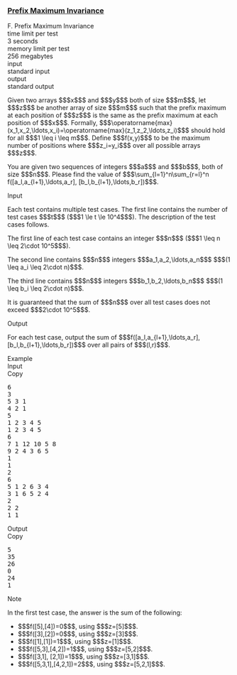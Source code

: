 <h3><a href="https://codeforces.com/contest/2137/problem/F" target="_blank" rel="noopener noreferrer">Prefix Maximum Invariance</a></h3>

<div class="header"><div class="title">F. Prefix Maximum Invariance</div><div class="time-limit"><div class="property-title">time limit per test</div>3 seconds</div><div class="memory-limit"><div class="property-title">memory limit per test</div>256 megabytes</div><div class="input-file input-standard"><div class="property-title">input</div>standard input</div><div class="output-file output-standard"><div class="property-title">output</div>standard output</div></div><div><p>Given two arrays $$$x$$$ and $$$y$$$ both of size $$$m$$$, let $$$z$$$ be another array of size $$$m$$$ such that the prefix maximum at each position of $$$z$$$ is the same as the prefix maximum at each position of $$$x$$$. Formally, $$$\operatorname{max}(x_1,x_2,\ldots,x_i)=\operatorname{max}(z_1,z_2,\ldots,z_i)$$$ should hold for all $$$1 \leq i \leq m$$$. Define $$$f(x,y)$$$ to be the maximum number of positions where $$$z_i=y_i$$$ over all possible arrays $$$z$$$.</p><p>You are given two sequences of integers $$$a$$$ and $$$b$$$, both of size $$$n$$$. Please find the value of $$$\sum_{l=1}^n\sum_{r=l}^n f([a_l,a_{l+1},\ldots,a_r], [b_l,b_{l+1},\ldots,b_r])$$$.</p></div><div class="input-specification"><div class="section-title">Input</div><p>Each test contains multiple test cases. The first line contains the number of test cases $$$t$$$ ($$$1 \le t \le 10^4$$$). The description of the test cases follows. </p><p>The first line of each test case contains an integer $$$n$$$ ($$$1 \leq n \leq 2\cdot 10^5$$$).</p><p>The second line contains $$$n$$$ integers $$$a_1,a_2,\ldots,a_n$$$ $$$(1 \leq a_i \leq 2\cdot n)$$$.</p><p>The third line contains $$$n$$$ integers $$$b_1,b_2,\ldots,b_n$$$ $$$(1 \leq b_i \leq 2\cdot n)$$$.</p><p>It is guaranteed that the sum of $$$n$$$ over all test cases does not exceed $$$2\cdot 10^5$$$.</p></div><div class="output-specification"><div class="section-title">Output</div><p>For each test case, output the sum of $$$f([a_l,a_{l+1},\ldots,a_r], [b_l,b_{l+1},\ldots,b_r])$$$ over all pairs of $$$(l,r)$$$.</p></div><div class="sample-tests"><div class="section-title">Example</div><div class="sample-test"><div class="input"><div class="title">Input<div title="Copy" data-clipboard-target="#id0049420778821776956" id="id001838997418753393" class="input-output-copier">Copy</div></div><pre id="id0049420778821776956"><div class="test-example-line test-example-line-even test-example-line-0">6</div><div class="test-example-line test-example-line-odd test-example-line-1">3</div><div class="test-example-line test-example-line-odd test-example-line-1">5 3 1</div><div class="test-example-line test-example-line-odd test-example-line-1">4 2 1</div><div class="test-example-line test-example-line-even test-example-line-2">5</div><div class="test-example-line test-example-line-even test-example-line-2">1 2 3 4 5</div><div class="test-example-line test-example-line-even test-example-line-2">1 2 3 4 5</div><div class="test-example-line test-example-line-odd test-example-line-3">6</div><div class="test-example-line test-example-line-odd test-example-line-3">7 1 12 10 5 8</div><div class="test-example-line test-example-line-odd test-example-line-3">9 2 4 3 6 5</div><div class="test-example-line test-example-line-even test-example-line-4">1</div><div class="test-example-line test-example-line-even test-example-line-4">1</div><div class="test-example-line test-example-line-even test-example-line-4">2</div><div class="test-example-line test-example-line-odd test-example-line-5">6</div><div class="test-example-line test-example-line-odd test-example-line-5">5 1 2 6 3 4</div><div class="test-example-line test-example-line-odd test-example-line-5">3 1 6 5 2 4</div><div class="test-example-line test-example-line-even test-example-line-6">2</div><div class="test-example-line test-example-line-even test-example-line-6">2 2</div><div class="test-example-line test-example-line-even test-example-line-6">1 1</div></pre></div><div class="output"><div class="title">Output<div title="Copy" data-clipboard-target="#id006374382911006105" id="id009941528377742125" class="input-output-copier">Copy</div></div><pre id="id006374382911006105">5
35
26
0
24
1
</pre></div></div></div><div class="note"><div class="section-title">Note</div><p>In the first test case, the answer is the sum of the following:</p><ul> <li> $$$f([5],[4])=0$$$, using $$$z=[5]$$$. </li><li> $$$f([3],[2])=0$$$, using $$$z=[3]$$$. </li><li> $$$f([1],[1])=1$$$, using $$$z=[1]$$$. </li><li> $$$f([5,3],[4,2])=1$$$, using $$$z=[5,2]$$$. </li><li> $$$f([3,1], [2,1])=1$$$, using $$$z=[3,1]$$$. </li><li> $$$f([5,3,1],[4,2,1])=2$$$, using $$$z=[5,2,1]$$$. </li></ul></div>